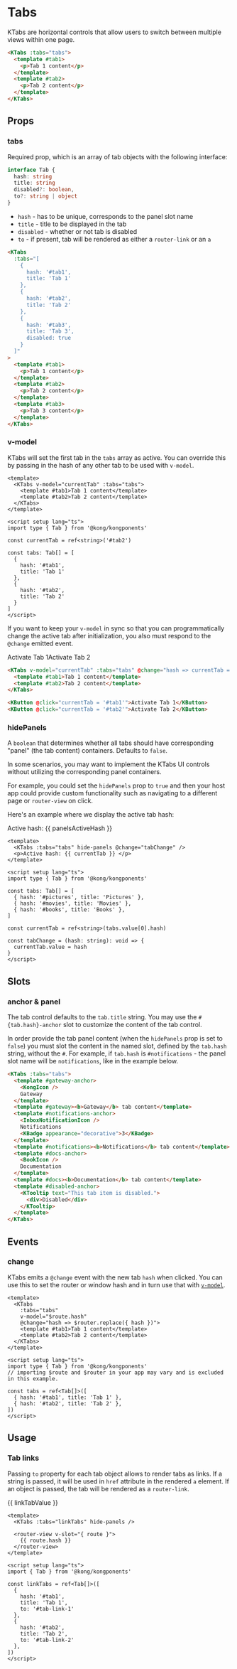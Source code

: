 # Tabs

KTabs are horizontal controls that allow users to switch between multiple views within one page.

<KTabs :tabs="tabs">
  <template #tab1>
    <p>Tab 1 content</p>
  </template>
  <template #tab2>
    <p>Tab 2 content</p>
  </template>
</KTabs>

```html
<KTabs :tabs="tabs">
  <template #tab1>
    <p>Tab 1 content</p>
  </template>
  <template #tab2>
    <p>Tab 2 content</p>
  </template>
</KTabs>
```

## Props

### tabs

Required prop, which is an array of tab objects with the following interface:

```ts
interface Tab {
  hash: string
  title: string
  disabled?: boolean,
  to?: string | object
}
```

* `hash` - has to be unique, corresponds to the panel slot name
* `title` - title to be displayed in the tab
* `disabled` - whether or not tab is disabled
* `to` - if present, tab will be rendered as either a `router-link` or an `a`

<KTabs :tabs="tabsWithDisabled">
  <template #tab1>
    <p>Tab 1 content</p>
  </template>
  <template #tab2>
    <p>Tab 2 content</p>
  </template>
</KTabs>

```html
<KTabs
  :tabs="[
    {
      hash: '#tab1',
      title: 'Tab 1'
    },
    {
      hash: '#tab2',
      title: 'Tab 2'
    },
    {
      hash: '#tab3',
      title: 'Tab 3',
      disabled: true
    }
  ]"
>
  <template #tab1>
    <p>Tab 1 content</p>
  </template>
  <template #tab2>
    <p>Tab 2 content</p>
  </template>
  <template #tab3>
    <p>Tab 3 content</p>
  </template>
</KTabs>
```

### v-model

KTabs will set the first tab in the `tabs` array as active. You can override this by passing in the hash of any other tab to be used with `v-model`.

<KTabs v-model="modelTab" :tabs="tabs">
  <template #tab1>
    <p>Tab 1 content</p>
  </template>
  <template #tab2>
    <p>Tab 2 content</p>
  </template>
</KTabs>

```vue
<template>
  <KTabs v-model="currentTab" :tabs="tabs">
    <template #tab1>Tab 1 content</template>
    <template #tab2>Tab 2 content</template>
  </KTabs>
</template>

<script setup lang="ts">
import type { Tab } from '@kong/kongponents'

const currentTab = ref<string>('#tab2')

const tabs: Tab[] = [
  {
    hash: '#tab1',
    title: 'Tab 1'
  },
  {
    hash: '#tab2',
    title: 'Tab 2'
  }
]
</script>
```

If you want to keep your `v-model` in sync so that you can programmatically change the active tab after initialization, you also must respond to the `@change` emitted event.

<div>
  <KTabs v-model="modelTabProgrammatic" :tabs="tabs" @change="hash => modelTabProgrammatic = hash">
    <template #tab1>Tab 1 content</template>
    <template #tab2>Tab 2 content</template>
  </KTabs>

  <div class="horizontal-spacing spacing-top">
    <KButton @click="modelTabProgrammatic = '#tab1'">Activate Tab 1</KButton>
    <KButton @click="modelTabProgrammatic = '#tab2'">Activate Tab 2</KButton>
  </div>
</div>

```html
<KTabs v-model="currentTab" :tabs="tabs" @change="hash => currentTab = hash">
  <template #tab1>Tab 1 content</template>
  <template #tab2>Tab 2 content</template>
</KTabs>

<KButton @click="currentTab = '#tab1'">Activate Tab 1</KButton>
<KButton @click="currentTab = '#tab2'">Activate Tab 2</KButton>
```

### hidePanels

A `boolean` that determines whether all tabs should have corresponding "panel" (the tab content) containers. Defaults to `false`.

In some scenarios, you may want to implement the KTabs UI controls without utilizing the corresponding panel containers.

For example, you could set the `hidePanels` prop to `true` and then your host app could provide custom functionality such as navigating to a different page or `router-view` on click.

Here's an example where we display the active tab hash:

<div>
  <KTabs :tabs="slottedTabs" hide-panels @change="panelsChange" />
  <p>Active hash: {{ panelsActiveHash }}</p>
</div>

```vue
<template>
  <KTabs :tabs="tabs" hide-panels @change="tabChange" />
  <p>Active hash: {{ currentTab }} </p>
</template>

<script setup lang="ts">
import type { Tab } from '@kong/kongponents'

const tabs: Tab[] = [
  { hash: '#pictures', title: 'Pictures' },
  { hash: '#movies', title: 'Movies' },
  { hash: '#books', title: 'Books' },
]

const currentTab = ref<string>(tabs.value[0].hash)

const tabChange = (hash: string): void => {
  currentTab.value = hash
}
</script>
```

## Slots

### anchor & panel

The tab control defaults to the `tab.title` string. You may use the `#{tab.hash}-anchor` slot to customize the content of the tab control.

In order provide the tab panel content (when the `hidePanels` prop is set to `false`) you must slot the content in the named slot, defined by the `tab.hash` string, without the `#`. For example, if `tab.hash` is `#notifications` - the panel slot name will be `notifications`, like in the example below.

<KTabs :tabs="slottedTabs">
  <template #gateway-anchor>
    <KongIcon />
    Gateway
  </template>
  <template #gateway><b>Gateway</b> tab content</template>
  <template #notifications-anchor>
    <InboxNotificationIcon />
    Notifications
    <KBadge appearance="decorative">3</KBadge>
  </template>
  <template #notifications><b>Notifications</b> tab content</template>
  <template #docs-anchor>
    <BookIcon />
    Documentation
  </template>
  <template #docs><b>Documentation</b> tab content</template>
  <template #disabled-anchor>
    <KTooltip text="This tab item is disabled.">
      <div>Disabled</div>
    </KTooltip>
  </template>
</KTabs>

```html
<KTabs :tabs="tabs">
  <template #gateway-anchor>
    <KongIcon />
    Gateway
  </template>
  <template #gateway><b>Gateway</b> tab content</template>
  <template #notifications-anchor>
    <InboxNotificationIcon />
    Notifications
    <KBadge appearance="decorative">3</KBadge>
  </template>
  <template #notifications><b>Notifications</b> tab content</template>
  <template #docs-anchor>
    <BookIcon />
    Documentation
  </template>
  <template #docs><b>Documentation</b> tab content</template>
  <template #disabled-anchor>
    <KTooltip text="This tab item is disabled.">
      <div>Disabled</div>
    </KTooltip>
  </template>
</KTabs>
```

## Events

### change

KTabs emits a `@change` event with the new tab `hash` when clicked. You can use this to set the router or window hash and in turn use that with [`v-model`](#v-model).

```vue
<template>
  <KTabs
    :tabs="tabs"
    v-model="$route.hash"
    @change="hash => $router.replace({ hash })">
    <template #tab1>Tab 1 content</template>
    <template #tab2>Tab 2 content</template>
  </KTabs>
</template>

<script setup lang="ts">
import type { Tab } from '@kong/kongponents'
// importing $route and $router in your app may vary and is excluded in this example.

const tabs = ref<Tab[]>([
  { hash: '#tab1', title: 'Tab 1' },
  { hash: '#tab2', title: 'Tab 2' },
])
</script>
```

## Usage

### Tab links

Passing `to` property for each tab object allows to render tabs as links. If a string is passed, it will be used in `href` attribute in the rendered `a` element. If an object is passed, the tab will be rendered as a `router-link`.

<KTabs :tabs="linkTabs" hide-panels v-model="linkTabValue" />

{{ linkTabValue }}

```vue
<template>
  <KTabs :tabs="linkTabs" hide-panels />

  <router-view v-slot="{ route }">
    {{ route.hash }}
  </router-view>
</template>

<script setup lang="ts">
import { Tab } from '@kong/kongponents'

const linkTabs = ref<Tab[]>([
  {
    hash: '#tab1',
    title: 'Tab 1',
    to: '#tab-link-1'
  },
  {
    hash: '#tab2',
    title: 'Tab 2',
    to: '#tab-link-2'
  },
])
</script>
```

<script setup lang="ts">
import { ref } from 'vue'
import { KongIcon, InboxNotificationIcon, BookIcon } from '@kong/icons'

const modelTab = ref('#tab2')
const modelTabProgrammatic = ref('#tab2')

const tabs = ref<Tab[]>([
  { hash: '#tab1', title: 'Tab 1' },
  { hash: '#tab2', title: 'Tab 2' },
])

const tabsWithDisabled = ref<Tab[]>([
  { hash: '#tab1', title: 'Tab 1' },
  { hash: '#tab2', title: 'Tab 2' },
  { hash: '#tab3', title: 'Tab 3 (disabled)', disabled: true },
])

const slottedTabs = ref<Tab[]>([
  { hash: '#gateway', title: 'Gateway' },
  { hash: '#notifications', title: 'Notifications' },
  { hash: '#docs', title: 'Documentation' },
  { hash: '#disabled', title: 'Disabled', disabled: true }
])

const linkTabValue = ref<string>('#tab-link-1')
const linkTabs = ref<Tab[]>([
  {
    hash: '#tab-link-1',
    title: 'Tab 1',
    to: '#tab-link-1',
  },
  {
    hash: '#tab-link-2',
    title: 'Tab 2',
    to: '#tab-link-2',
  },
])

const panelsActiveHash = ref('#gateway')

const panelsChange = (hash: string) => {
  panelsActiveHash.value = hash;
}
</script>

<style lang="scss" scoped>
.horizontal-spacing {
  display: flex;
  gap: $kui-space-40;
  flex-wrap: wrap;
}

.spacing-top {
  margin-top: $kui-space-50;
}
</style>
